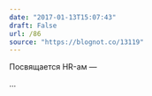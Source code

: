 ```yaml
---
date: "2017-01-13T15:07:43"
draft: False
url: /86
source: "https://blognot.co/13119"
---
```


Посвящается HR-ам — 

...
